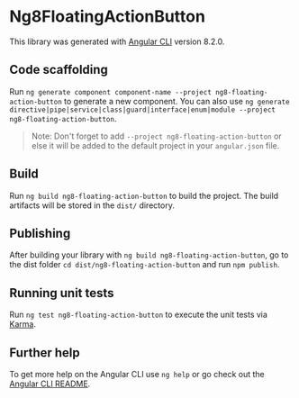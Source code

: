 # Ng8FloatingActionButton

This library was generated with [Angular CLI](https://github.com/angular/angular-cli) version 8.2.0.

## Code scaffolding

Run `ng generate component component-name --project ng8-floating-action-button` to generate a new component. You can also use `ng generate directive|pipe|service|class|guard|interface|enum|module --project ng8-floating-action-button`.
> Note: Don't forget to add `--project ng8-floating-action-button` or else it will be added to the default project in your `angular.json` file. 

## Build

Run `ng build ng8-floating-action-button` to build the project. The build artifacts will be stored in the `dist/` directory.

## Publishing

After building your library with `ng build ng8-floating-action-button`, go to the dist folder `cd dist/ng8-floating-action-button` and run `npm publish`.

## Running unit tests

Run `ng test ng8-floating-action-button` to execute the unit tests via [Karma](https://karma-runner.github.io).

## Further help

To get more help on the Angular CLI use `ng help` or go check out the [Angular CLI README](https://github.com/angular/angular-cli/blob/master/README.md).

